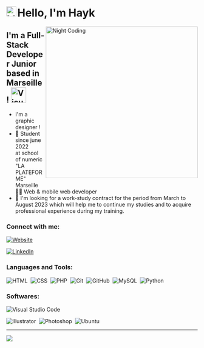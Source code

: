 # Hello, I'm Hayk <img align="left" alt="Visual Studio Code" width="26px" src="https://camo.githubusercontent.com/e8e7b06ecf583bc040eb60e44eb5b8e0ecc5421320a92929ce21522dbc34c891/68747470733a2f2f6d656469612e67697068792e636f6d2f6d656469612f6876524a434c467a6361737252346961377a2f67697068792e676966" />

<img alt="Night Coding" width="400px" src="https://www.mygo.ge/uploads/blog/1584023795.jpg" align="right"/>

## I'm a Full-Stack Developer Junior based in Marseille ! <img  alt="Visual Studio Code" width="40px" src="https://media.giphy.com/media/WFZvB7VIXBgiz3oDXE/giphy.gif" />

- I'm a graphic designer !
- 📖 Student since june 2022 <br> at school of numeric "LA PLATEFORME" Marseille
  <br>🧑‍💻 Web & mobile web developer
- 🔎 I'm looking for a work-study contract
      for the period from March to August 2023 which will help me to continue my studies and to acquire
      professional experience during my training.

### Connect with me:



[![Website](https://img.shields.io/badge/My%20Website%20--&?style=for-the-badge&logo=google&color=black)](https://hayk-gabrielyan.students-laplateforme.io)

[![LinkedIn](https://img.shields.io/twitter/url?color=blue&label=Follow%20%40Hayk_Gabrielyan&logo=linkedin&logoColor=blue&style=for-the-badge&url=https%3A%2F%2Fwww.linkedin.com%2Fin%2Hayk_Gabrielyan%2F)](https://www.linkedin.com/in/hayk-gabrielyan-aa6b71216/)



### Languages and Tools:

![HTML](https://img.shields.io/badge/-HTML-05122A?style=flat&logo=HTML5)&nbsp;
![CSS](https://img.shields.io/badge/-CSS-05122A?style=flat&logo=CSS3&logoColor=1572B6)&nbsp;
![PHP](https://img.shields.io/badge/php-%23777BB4.svg?style=flat&logo=php&logoColor=white)&nbsp;
![Git](https://img.shields.io/badge/-Git-05122A?style=flat&logo=git)&nbsp;
![GitHub](https://img.shields.io/badge/-GitHub-05122A?style=flat&logo=github)&nbsp;
![MySQL](https://img.shields.io/badge/-MySQL-05122A?style=flat&logo=mysql)&nbsp;
![Python](https://img.shields.io/badge/python-3670A0?style=flat&logo=python&logoColor=ffdd54)&nbsp;




### Softwares:

![Visual Studio Code](https://img.shields.io/badge/-Visual%20Studio%20Code-05122A?style=flat&logo=visual-studio-code&logoColor=007ACC)&nbsp;

![Illustrator](https://img.shields.io/badge/-Illustrator-05122A?style=flat&logo=adobe-illustrator)&nbsp;
![Photoshop](https://img.shields.io/badge/-Photoshop-05122A?style=flat&logo=adobe-photoshop)&nbsp;
![Ubuntu](https://img.shields.io/badge/Ubuntu-E95420?style=flat&logo=ubuntu&logoColor=white)&nbsp;
<br />

---

![](https://visitor-badge.glitch.me/badge?page_id=hayk.gabrielyan)

[website]: https://github.com/hayk-gabrielyan
[linkedin]: https://www.linkedin.com/in/hayk-gabrielyan-aa6b71216/
